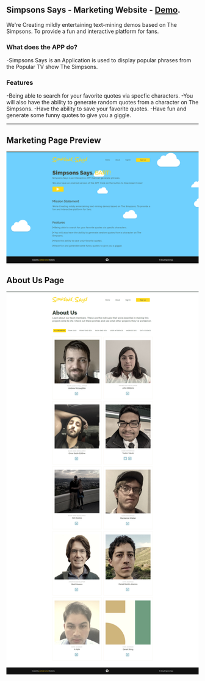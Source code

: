 <p><h2>Simpsons Says - Marketing Website - <a href="https://taslimy.github.io/marketing">Demo</a>.</h2></p>

<p >We're Creating mildly entertaining text-mining demos based on The Simpsons. To provide a fun and interactive platform for fans.</p>

<h3>What does the APP do?</h3>
-Simpsons Says is an Application is used to display popular phrases from the Popular TV show The Simpsons.

<h3>Features</h3>
-Being able to search for your favorite quotes via specfic characters.
-You will also have the ability to generate random quotes from a character on The Simpsons.
-Have the ability to save your favorite quotes.
-Have fun and generate some funny quotes to give you a giggle.

***

<h2>Marketing Page Preview</h2>
<p align="center"> <img src="https://raw.githubusercontent.com/simpson-says/buildweek3-simpsons-says-tas/master/design-file/sample-design.png" /> </p>

<h2>About Us Page</h2>
<p align="center"> <img src="https://raw.githubusercontent.com/simpson-says/buildweek3-simpsons-says-tas/master/design-file/about-design.jpg" /> </p>